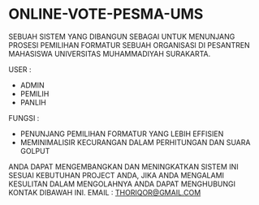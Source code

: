 # ONLINE-VOTE-PESMA-UMS

SEBUAH SISTEM YANG DIBANGUN SEBAGAI UNTUK MENUNJANG PROSESI PEMILIHAN FORMATUR SEBUAH ORGANISASI DI PESANTREN MAHASISWA UNIVERSITAS MUHAMMADIYAH SURAKARTA.

USER :
- ADMIN
- PEMILIH
- PANLIH

FUNGSI :
- PENUNJANG PEMILIHAN FORMATUR YANG LEBIH EFFISIEN
- MEMINIMALISIR KECURANGAN DALAM PERHITUNGAN DAN SUARA GOLPUT

ANDA DAPAT MENGEMBANGKAN DAN MENINGKATKAN SISTEM INI SESUAI KEBUTUHAN PROJECT ANDA, JIKA ANDA MENGALAMI KESULITAN DALAM MENGOLAHNYA ANDA DAPAT MENGHUBUNGI KONTAK DIBAWAH INI.
EMAIL : THORIQOR@GMAIL.COM
